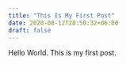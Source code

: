 ```yaml
---
title: "This Is My First Post"
date: 2020-08-12T20:50:32+06:00
draft: false
---
```


Hello World. This is my first post.
